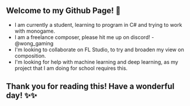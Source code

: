 ## Welcome to my Github Page! 👋
- I am currently a student, learning to program in C# and trying to work with monogame.
- I am a freelance composer, please hit me up on discord! - @wong_gaming
- I'm looking to collaborate on FL Studio, to try and broaden my view on composition.
- I'm looking for help with machine learning and deep learning, as my project that I am doing for school requires this.

## Thank you for reading this! Have a wonderful day! ✨✨
<!--
**WongGaming/WongGaming** is a ✨ _special_ ✨ repository because its `README.md` (this file) appears on your GitHub profile.

Here are some ideas to get you started:

- 🔭 I’m currently working on ...
- 🌱 I’m currently learning ...
- 👯 I’m looking to collaborate on ...
- 🤔 I’m looking for help with ...
- 💬 Ask me about ...
- 📫 How to reach me: ...
- 😄 Pronouns: ...
- ⚡ Fun fact: ...
-->
